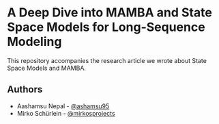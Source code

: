 # A Deep Dive into MAMBA and State Space Models for Long-Sequence Modeling

This repository accompanies the research article we wrote about State Space Models and MAMBA.

## Authors

- Aashamsu Nepal - [@ashamsu95](https://github.com/ashamsu95)
- Mirko Schürlein - [@mirkosprojects](https://github.com/mirkosprojects)